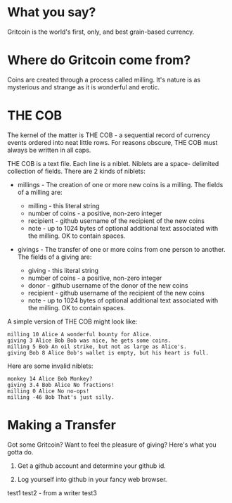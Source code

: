 # What you say?

Gritcoin is the world's first, only, and best grain-based currency.

# Where do Gritcoin come from?

Coins are created through a process called milling.  It's nature
is as mysterious and strange as it is wonderful and erotic.

# THE COB #

The kernel of the matter is THE COB - a sequential record of currency
events ordered into neat little rows.  For reasons obscure, THE COB must
always be written in all caps.

THE COB is a text file.  Each line is a niblet.  Niblets are a space-
delimited collection of fields.  There are 2 kinds of niblets:

* millings - The creation of one or more new coins is a milling.  The
fields of a milling are:

   * milling - this literal string
   * number of coins - a positive, non-zero integer
   * recipient - github username of the recipient of the new coins
   * note - up to 1024 bytes of optional additional text associated with the milling.  OK to contain spaces.

* givings - The transfer of one or more coins from one person to another.
The fields of a giving are:

   * giving - this literal string
   * number of coins - a positive, non-zero integer
   * donor - github username of the donor of the new coins
   * recipient - github username of the recipient of the new coins
   * note - up to 1024 bytes of optional additional text associated with the milling.  OK to contain spaces.

A simple version of THE COB might look like:

    milling 10 Alice A wonderful bounty for Alice.
    giving 3 Alice Bob Bob was nice, he gets some coins.
    milling 5 Bob An oil strike, but not as large as Alice's.
    giving Bob 8 Alice Bob's wallet is empty, but his heart is full.

Here are some invalid niblets:

    monkey 14 Alice Bob Monkey?
    giving 3.4 Bob Alice No fractions!
    milling 0 Alice No no-ops!
    milling -46 Bob That's just silly.

# Making a Transfer #

Got some Gritcoin?  Want to feel the pleasure of giving?  Here's what
you gotta do.

1. Get a github account and determine your github id.

2. Log yourself into github in your fancy web browser.

test1
test2 - from a writer
test3
